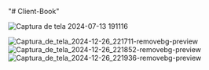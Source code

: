 "# Client-Book" 

![Captura de tela 2024-07-13 191116](https://github.com/user-attachments/assets/a8c60327-6559-44f8-a57f-bec267c9becb)

![Captura_de_tela_2024-12-26_221711-removebg-preview](https://github.com/user-attachments/assets/7730386b-2251-4fe8-a566-6daa72ed6f12)
![Captura_de_tela_2024-12-26_221852-removebg-preview](https://github.com/user-attachments/assets/b074f060-db6a-4675-bcad-060e1bbea47d)
![Captura_de_tela_2024-12-26_221936-removebg-preview](https://github.com/user-attachments/assets/d85538b7-9f05-4b47-9ceb-88987d31446c)
